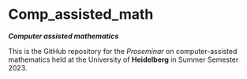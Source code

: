 # Comp_assisted_math
***Computer assisted mathematics***

This is the GitHub repository for the *Proseminar* on computer-assisted mathematics held at the University of **Heidelberg** in Summer Semester 2023.
